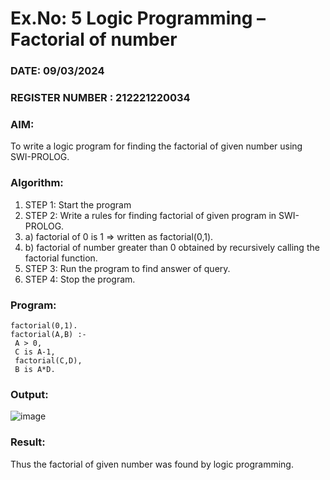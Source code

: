 # Ex.No: 5   Logic Programming – Factorial of number   
### DATE: 09/03/2024                                                                           
### REGISTER NUMBER : 212221220034
### AIM: 
To  write  a logic program for finding the factorial of given number using SWI-PROLOG. 
### Algorithm:
1. STEP 1: Start the program
2. STEP 2:  Write a rules for finding factorial of given program in SWI-PROLOG.
3.   a)	factorial of 0 is 1 => written as factorial(0,1).
4.   b)	factorial of number greater than 0 obtained by recursively calling the factorial    function.
5. STEP 3: Run the program  to find answer of  query.
6. STEP 4: Stop the program.

### Program:
```
factorial(0,1).
factorial(A,B) :-
 A > 0,
 C is A-1,
 factorial(C,D),
 B is A*D.
```
### Output:
![image](https://github.com/Naadira/AI_Lab_2023-24/assets/128135126/7cca35c3-93c7-44c7-8b5b-6384a3f469a1)
### Result:
Thus the factorial of given number was found by logic programming. 

